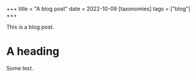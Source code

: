+++
title = "A blog post"
date = 2022-10-09
[taxonomies]
tags = ["blog"]
+++

This is a blog post.

# A heading
Some text.

